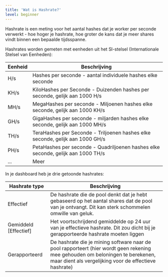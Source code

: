 ```yaml
---
title: 'Wat is Hashrate?'
level: beginner
---
```


Hashrate is een meting voor het aantal hashes dat je worker per seconde verwerkt - hoe hoger je hashrate, hoe groter de kans dat je meer shares vindt binnen een bepaalde tijdsspanne.

Hashrates worden gemeten met eenheden uit het SI-stelsel (Internationale Stelsel van Eenheden):

| Eenheid | Beschrijving                                                                     |
| ------- | -------------------------------------------------------------------------------- |
| H/s     | Hashes per seconde - aantal individuele hashes elke seconde                      |
| KH/s    | KiloHashes per Seconde - Duizenden hashes per seconde, gelijk aan 1000 H/s       |
| MH/s    | MegaHashes per seconde - Miljoenen hashes elke seconde, gelijk aan 1000 KH/s     |
| GH/s    | GigaHashes per seconde - miljarden hashes elke seconde, gelijk aan 1000 MH/s     |
| TH/s    | TeraHashes per Seconde - Triljoenen hashes elke seconde, gelijk aan 1000 GH/s    |
| PH/s    | PetaHashes per seconde - Quadriljoenen hashes elke seconde, gelijk aan 1000 TH/s |
| ...     | Meer                                                                             |

In je dashboard heb je drie getoonde hashrates:

| Hashrate type             | Beschrijving                                                                                                                                                                            |
| ------------------------- | --------------------------------------------------------------------------------------------------------------------------------------------------------------------------------------- |
| Effectief                 | De hashrate die de pool denkt dat je hebt gebaseerd op het aantal shares dat de pool van je ontvangt. Dit kan sterk schommelen omwille van geluk.                                       |
| Gemiddeld \[Effectief\] | Het voortschrijdend gemiddelde op 24 uur van je effectieve hashrate. Dit zou dicht bij je gerapporteerde hashrate moeten liggen                                                         |
| Gerapporteerd             | De hashrate die je mining software naar de pool rapporteert (hier wordt geen rekening mee gehouden om beloningen te berekenen, maar dient als vergelijking voor de effectieve hashrate) |
